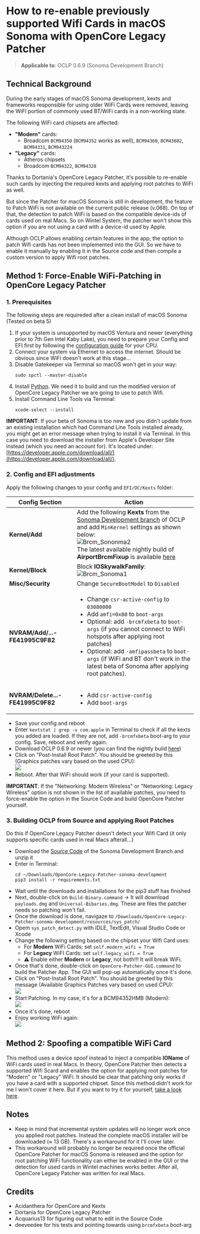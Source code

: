 # How to re-enable previously supported Wifi Cards in macOS Sonoma with OpenCore Legacy Patcher

> **Applicable to**: OCLP 0.6.9 (Sonoma Development Branch)

## Technical Background
During the early stages of macOS Sonoma development, kexts and frameworks responsible for using older WiFi Cards were removed, leaving the WiFI portion of commonly used BT/WiFi cards in a non-working state.

The following WiFi card chipsets are affected:

- **"Modern"** cards:
	- Broadcom `BCM94350` (`BCM94352` works as well), `BCM94360`, `BCM43602`, `BCM94331`, `BCM943224`
- **"Legacy"** cards:
	- Atheros chipsets
	- Broadcom `BCM94322`, `BCM94328`

Thanks to Dortania's OpenCore Legacy Patcher, it's possible to re-enable such cards by injecting the required kexts and applying root patches to WiFi as well.

But since the Patcher for macOS Sonoma is still in development, the feature to Patch WiFi is not available on the current public release (v.068). On top of that, the detection to patch WiFi is based on the compatible device-ids of cards used on real Macs. So on Wintel System, the patcher won't show this option if you are not using a card with a device-id used by Apple. 

Although OCLP allows enabling certain features in the app, the option to patch Wifi cards has not been implemented into the GUI. So we have to enable it manually by enabling it in the Source code and then compile a custom version to apply Wifi root patches.

## Method 1: Force-Enable WiFi-Patching in OpenCore Legacy Patcher

### 1. Prerequisites
The following steps are requireded after a clean install of macOS Sonoma (Tested on beta 5)

1. If your system is unsupported by macOS Ventura and newer (everything prior to 7th Gen Intel Kaby Lake), you need to prepare your Config and EFI first by following the [configuration guide](https://github.com/5T33Z0/OC-Little-Translated/tree/main/14_OCLP_Wintel#configuration-guides) for your CPU.
2. Connect your system via Ethernet to access the internet. Should be obvious since WiFi doesn't work at this stage…
3. Disable Gatekeeper via Terminal so macOS won't get in your way:
	```shell
	sudo spctl --master-disable
	```
4. Install [Python](https://www.python.org/). We need it to build and run the modified version of OpenCore Legacy Patcher we are going to use to patch Wifi.
5. Install Command Line Tools via Terminal:
	```shell
	xcode-select --install
	```

**IMPORTANT**: If your beta of Sonoma is too new and you didn't update from an existing installation which had Command Line Tools installed already, you might get an error message when trying to install it via Terminal. In this case you need to download the installer from Apple's Developer Site instead (which you need an account for). It's located under: [https://developer.apple.com/download/all/](https://developer.apple.com/download/all/).

### 2. Config and EFI adjustments
Apply the following changes to your config and `EFI/OC/Kexts` folder:

Config Section | Action
---------------|-------
**Kernel/Add** | Add the following **Kexts** from the [Sonoma Development branch](https://github.com/dortania/OpenCore-Legacy-Patcher/tree/sonoma-development/payloads/Kexts/Wifi) of OCLP and add `MinKernel` settings as shown below: <br> ![Brcm_Sononma2](https://github.com/5T33Z0/OC-Little-Translated/assets/76865553/49c099aa-1f83-4112-a324-002e1ca2e6e7)<br> The latest available nightly build of **AirportBrcmFixup** is available [here](https://dortania.github.io/builds/?product=AirportBrcmFixup&viewall=true)
**Kernel/Block**| Block **IOSkywalkFamily**: <br> ![Brcm_Sonoma1](https://github.com/5T33Z0/OC-Little-Translated/assets/76865553/54079541-ee2e-4848-bb80-9ba062363210)
**Misc/Security** | Change `SecureBootModel` to `Disabled`
**NVRAM/Add/...-FE41995C9F82** |<ul><li> Change `csr-active-config` to `03080000` <li> Add `amfi=0x80` to `boot-args` <li> Optional: add `-brcmfxbeta` to `boot-args` (if you cannot connect to WiFi hotspots after applying root patches) <li> Optional: add `-amfipassbeta` to `boot-args` (if WiFi and BT don't work in the latest beta of Sonoma after applying root patches). 
**NVRAM/Delete...-FE41995C9F82** | <ul> <li> Add `csr-active-config` <li> Add `boot-args`

- Save your config and reboot
- Enter `kextstat | grep -v com.apple` in Terminal to check if all the kexts you added are loaded. If they are not, add `-brcmfxbeta` boot-arg to your config. Save, reboot and verify again.
- Download OCLP 0.6.9 or newer (you can find the nightly build [here](https://github.com/dortania/OpenCore-Legacy-Patcher/pull/1077#issuecomment-1646934494))
- Click on "Post-Install Root Patch". You should be greeted by this (Graphics patches vary based on the used CPU): <br>![](https://www.insanelymac.com/uploads/monthly_2023_08/403798316_Bildschirmfoto2023-08-02um11_12_24.png.7b944c8bdf5e5a1ed396b7a93fe391a9.png)
- Reboot. After that WiFi should work (if your card is supported).

**IMPORTANT**: If the "Networking: Modern Wireless" or "Networking: Legacy Wireless" option is not shown in the list of available patches, you need to force-enable the option in the Source Code and build OpenCore Patcher yourself.

### 3. Building OCLP from Source and applying Root Patches
Do this if OpenCore Legacy Patcher doesn't detect your Wifi Card (it only supports specific cards used in real Macs afterall…)

- Download the [Source Code](https://github.com/dortania/OpenCore-Legacy-Patcher/tree/sonoma-development) of the Sonoma Development Branch and unzip it
-  Enter in Terminal:
    ```shell
    cd ~/Downloads/OpenCore-Legacy-Patcher-sonoma-development
    pip3 install -r requirements.txt
    ```
- Wait until the downloads and installations for the pip3 stuff has finished
- Next, double-click on `Build-Binary.command` &rarr; It will download `payloads.dmg` and `Universal-Bibaries.dmg`. These are files the patcher needs so patching won't fail.
- Once the download is done, navigaze to `/Downloads/OpenCore-Legacy-Patcher-sonoma-development/resources/sys_patch/`
- Opem `sys_patch_detect.py` with IDLE, TextEdit, Visual Studio Code or Xcode
- Change the following setting based on the chipset your Wifi Card uses:
	- For **Modern** WiFi Cards: set `self.modern_wifi = True` 
	- For **Legacy** WiFI Cards: set `self.legacy_wifi = True`
	- :warning: Enable either **Modern** or **Legacy**, not both!!! It will break WiFi.
- Once that's done, double-click on `OpenCore-Patcher-GUI.command` to build the Patcher App. The GUI will pop-up automatically once it's done.
- Click on "Post-Install Root Patch". You should be greeted by this message (Available Graphics Patches vary based on used CPU): <br>![](https://www.insanelymac.com/uploads/monthly_2023_08/403798316_Bildschirmfoto2023-08-02um11_12_24.png.7b944c8bdf5e5a1ed396b7a93fe391a9.png)
- Start Patching. In my case, it's for a BCM94352HMB (Modern): <br>![](https://www.insanelymac.com/uploads/monthly_2023_08/366682814_Bildschirmfoto2023-08-02um11_17_12.png.ad94650eb54ff5401f2320bb89b8c24b.png)
- Once it's done, reboot
- Enjoy working WiFi again: <br>![](https://www.insanelymac.com/uploads/monthly_2023_08/1841481226_Bildschirmfoto2023-08-02um11_19_25.thumb.png.42f9df96caa57f9bcfeb1a4d596c5735.png)

## Method 2: Spoofing a compatible WiFi Card
This method uses a device spoof instead to inject a compatible **IOName** of WiFi cards used in real Macs. In theory, OpenCore Patcher then detects a supported Wifi Scard and enables the option for applying root patches for "Modern" or "Legacy" WiFi. It should be clear that patching only works if you have a card with a supported chipset. Since this method didn't work for me I won't cover it here. But if you want to try it for yourself, [take a look here](https://www.insanelymac.com/forum/topic/357087-macos-sonoma-wireless-issues-discussion/).

## Notes
- Keep in mind that incremental system updates will no longer work once you applied root patches. Instead the complete macOS installer will be downloaded (≈ 13 GB). There's a workaround for it I'll cover later.
- This workaround will probably no longer be required once the official OpenCore Patcher for macOS Sonoma is released and the option for root patching WiFi functionality can either be enabled in the GUI or the detection for used cards in Wintel machines works better. After all, OpenCore Legacy Patcher was written for real Macs.

## Credits
- Acidanthera for OpenCore and Kexts
- Dortania for OpenCore Legacy Patcher
- Acquarius13 for figuring out what to edit in the Source Code
- deeveedee for his tests and pointing towards using `brcmfxbeta` boot-arg
